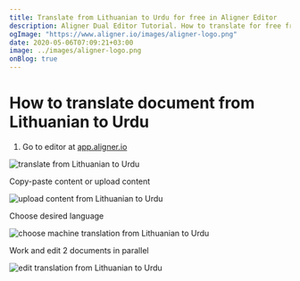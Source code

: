 ```yaml
---
title: Translate from Lithuanian to Urdu for free in Aligner Editor
description: Aligner Dual Editor Tutorial. How to translate for free from Lithuanian to Urdu. Aligner is multilingual document management platform. 
ogImage: "https://www.aligner.io/images/aligner-logo.png"
date: 2020-05-06T07:09:21+03:00
image: ../images/aligner-logo.png
onBlog: true
---
```


# How to translate document from Lithuanian to Urdu

1. Go to editor at [app.aligner.io](https://app.aligner.io "Aligner App web page")

![translate from Lithuanian to Urdu](../aligner-blank-editor.png "translate from Lithuanian to Urdu")

Copy-paste content or upload content

![upload content from Lithuanian to Urdu](../aligner-uploaded-document.png "upload content from Lithuanian to Urdu")

Choose desired language

![choose machine translation from Lithuanian to Urdu](../aligner-language-dropdown.png "choose machine translation from Lithuanian to Urdu")

Work and edit 2 documents in parallel

![edit translation from Lithuanian to Urdu](../aligner-double-sitded-editor.png "edit translation from Lithuanian to Urdu")

